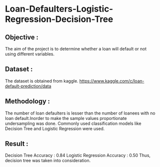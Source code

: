 # Loan-Defaulters-Logistic-Regression-Decision-Tree
## Objective :
The aim of the project is to determine whether a loan will default or not using different variables.

## Dataset :
The dataset is obtained from kaggle.
https://www.kaggle.com/c/loan-default-prediction/data

## Methodology :
The number of loan defaulters is lesser than the number of loanees with no loan default.Inorder to make the sample values proportionate undersampling was done.
Commonly used classification models like Decision Tree and Logistic Regression were used.

## Result :
Decision Tree Accuracy : 0.84
Logistic Regression Accuracy : 0.50
Thus, decision tree was taken into consideration.


